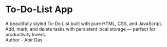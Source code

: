 # To-Do-List App
A beautifully styled To-Do List built with pure HTML, CSS, and JavaScript. Add, mark, and delete tasks with persistent local storage — perfect for productivity lovers.
<br>
Author - Abir Das
